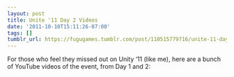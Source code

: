```yaml
---
layout: post
title: Unite '11 Day 2 Videos
date: '2011-10-10T15:11:26-07:00'
tags: []
tumblr_url: https://fugugames.tumblr.com/post/110515779716/unite-11-day-2-videos
---
```

For those who feel they missed out on Unity ‘11 (like me), here are a bunch of YouTube videos of the event, from Day 1 and 2:

